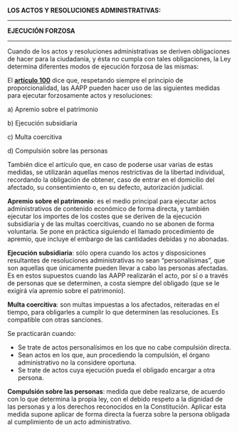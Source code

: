 **LOS ACTOS Y RESOLUCIONES ADMINISTRATIVAS:**

---

**EJECUCIÓN FORZOSA**

---

Cuando de los actos y resoluciones administrativas se deriven obligaciones de hacer para la ciudadanía, y ésta no cumpla con tales obligaciones, la Ley determina diferentes modos de ejecución forzosa de las mismas:

El [**artículo 100**](https://www.boe.es/buscar/act.php?id=BOE-A-2015-10565&tn=1&p=20151002#a100) dice que, respetando siempre el principio de proporcionalidad, las AAPP pueden hacer uso de las siguientes medidas para ejecutar forzosamente actos y resoluciones:

a\) Apremio sobre el patrimonio

b\) Ejecución subsidiaria

c\) Multa coercitiva

d\) Compulsión sobre las personas

También dice el artículo que, en caso de poderse usar varias de estas medidas, se utilizarán aquellas menos restrictivas de la libertad individual, recordando la obligación de obtener, caso de entrar en el domicilio del afectado, su consentimiento o, en su defecto, autorización judicial.



**Apremio sobre el patrimonio**: es el medio principal para ejecutar actos administrativos de contenido económico de forma directa, y también ejecutar los importes de los costes que se deriven de la ejecución subsidiaria y de las multas coercitivas, cuando no se abonen de forma voluntaria. Se pone en práctica siguiendo el llamado procedimiento de apremio, que incluye el embargo de las cantidades debidas y no abonadas.



**Ejecución subsidiaria**: sólo opera cuando los actos y disposiciones resultantes de resoluciones administrativas no sean “personalísimas”, que son aquellas que únicamente pueden llevar a cabo las personas afectadas. Es en estos supuestos cuando las AAPP realizarán el acto, por sí o a través de personas que se determinen, a costa siempre del obligado \(que se le exigirá vía apremio sobre el patrimonio\).



**Multa coercitiva**: son multas impuestas a los afectados, reiteradas en el tiempo, para obligarles a cumplir lo que determinen las resoluciones. Es compatible con otras sanciones.

Se practicarán cuando:

* Se trate de actos personalísimos en los que no cabe compulsión directa.
* Sean actos en los que, aun procediendo la compulsión, el órgano administrativo no la considere oportuna.
* Se trate de actos cuya ejecución pueda el obligado encargar a otra persona.

**Compulsión sobre las personas**: medida que debe realizarse, de acuerdo con lo que determina la propia ley, con el debido respeto a la dignidad de las personas y a los derechos reconocidos en la Constitución. Aplicar esta medida supone aplicar de forma directa la fuerza sobre la persona obligada al cumplimiento de un acto administrativo.





